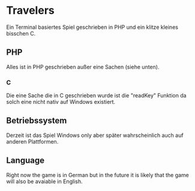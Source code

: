 # Travelers

Ein Terminal basiertes Spiel geschrieben in PHP und ein klitze kleines bisschen C.

## PHP

Alles ist in PHP geschrieben außer eine Sachen (siehe unten).

### C

Die eine Sache die in C geschrieben wurde ist die "readKey" Funktion da
solch eine nicht nativ auf Windows existiert.

## Betriebssystem

Derzeit ist das Spiel Windows only aber später wahrscheinlich auch auf anderen Plattformen.

## Language

Right now the game is in German but in the future it is likely that the game will also be avaiable in English.
